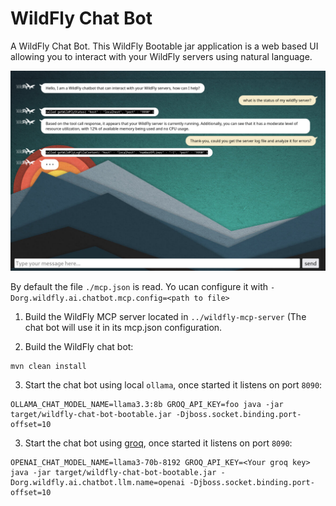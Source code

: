 # WildFly Chat Bot

A WildFly Chat Bot. This WildFly Bootable jar application is a web based UI allowing you to interact with your WildFly servers using natural language.

![](img/chatbot-demo.png)

By default the file `./mcp.json` is read. Yo ucan configure it with `-Dorg.wildfly.ai.chatbot.mcp.config=<path to file>`

1) Build the WildFly MCP server located in `../wildfly-mcp-server` (The chat bot will use it in its mcp.json configuration.

2) Build the WildFly chat bot:

```
mvn clean install
```

3) Start the chat bot using local `ollama`, once started it listens on port `8090`:

```
OLLAMA_CHAT_MODEL_NAME=llama3.3:8b GROQ_API_KEY=foo java -jar target/wildfly-chat-bot-bootable.jar -Djboss.socket.binding.port-offset=10

```

3) Start the chat bot using [groq](https://console.groq.com/docs/openai), once started it listens on port `8090`:

```
OPENAI_CHAT_MODEL_NAME=llama3-70b-8192 GROQ_API_KEY=<Your groq key> java -jar target/wildfly-chat-bot-bootable.jar -Dorg.wildfly.ai.chatbot.llm.name=openai -Djboss.socket.binding.port-offset=10
```
